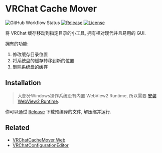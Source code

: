# VRChat Cache Mover

![GitHub Workflow Status](https://img.shields.io/github/workflow/status/gizmo-ds/vrchat-cache-mover/Release?style=flat-square)
[![Release](https://img.shields.io/github/v/release/gizmo-ds/vrchat-cache-mover.svg?include_prereleases&style=flat-square)](https://github.com/gizmo-ds/vrchat-cache-mover/releases/latest)
[![License](https://img.shields.io/github/license/gizmo-ds/vrchat-cache-mover?style=flat-square)](./LICENSE)

将 VRChat 缓存移动到指定目录的小工具, 拥有相对现代并且易用的 GUI.

拥有的功能:

1. 修改缓存目录位置
2. 将系统盘的缓存转移到新的位置
3. 删除系统盘的缓存

## Installation

> 大部分Windows操作系统没有内置 WebView2 Runtime, 所以需要 [安装 WebView2 Runtime](https://developer.microsoft.com/microsoft-edge/webview2#download-section).

你可以通过 [Release](https://github.com/gizmo-ds/vrchat-cache-mover/releases/latest) 下载预编译的文件, 解压缩并运行.

## Related

- [VRChatCacheMover Web](https://github.com/gizmo-ds/vrchat-cache-mover-web)
- [VRChatConfigurationEditor](https://github.com/project-vrcat/VRChatConfigurationEditor)
